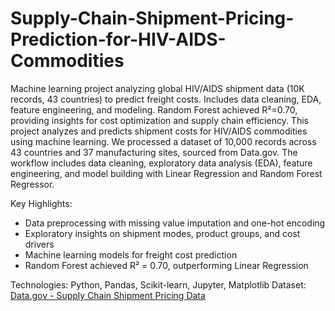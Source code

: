 # Supply-Chain-Shipment-Pricing-Prediction-for-HIV-AIDS-Commodities
Machine learning project analyzing global HIV/AIDS shipment data (10K records, 43 countries) to predict freight costs. Includes data cleaning, EDA, feature engineering, and modeling. Random Forest achieved R²=0.70, providing insights for cost optimization and supply chain efficiency.
This project analyzes and predicts shipment costs for HIV/AIDS commodities using machine learning. 
We processed a dataset of 10,000 records across 43 countries and 37 manufacturing sites, 
sourced from Data.gov. The workflow includes data cleaning, exploratory data analysis (EDA), 
feature engineering, and model building with Linear Regression and Random Forest Regressor.

Key Highlights:
- Data preprocessing with missing value imputation and one-hot encoding
- Exploratory insights on shipment modes, product groups, and cost drivers
- Machine learning models for freight cost prediction
- Random Forest achieved R² = 0.70, outperforming Linear Regression

Technologies: Python, Pandas, Scikit-learn, Jupyter, Matplotlib
Dataset: [Data.gov - Supply Chain Shipment Pricing Data](https://catalog.data.gov/dataset/supply-chain-shipment-pricing-data-07d29)
